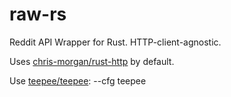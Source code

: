 raw-rs
======

Reddit API Wrapper for Rust. HTTP-client-agnostic.

Uses [chris-morgan/rust-http][2] by default.

Use [teepee/teepee][1]:
    --cfg teepee
    

[1]: https://www.github.com/teepee/teepee
[2]: https://www.github.com/chris-morgan/rust-http
